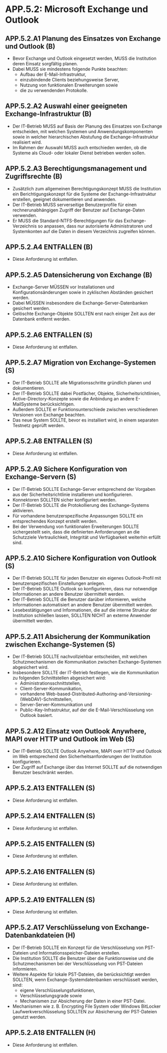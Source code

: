 # APP.5.2: Microsoft Exchange und Outlook

## APP.5.2.A1 Planung des Einsatzes von Exchange und Outlook (B)

- Bevor Exchange und Outlook eingesetzt werden, MUSS die Institution deren Einsatz sorgfältig planen.
- Dabei MUSS sie mindestens folgende Punkte beachten:
    - Aufbau der E-Mail-Infrastruktur,
    - einzubindende Clients beziehungsweise Server,
    - Nutzung von funktionalen Erweiterungen sowie
    - die zu verwendenden Protokolle.

## APP.5.2.A2 Auswahl einer geeigneten Exchange-Infrastruktur (B)

- Der IT-Betrieb MUSS auf Basis der Planung des Einsatzes von Exchange entscheiden, mit welchen Systemen und Anwendungskomponenten sowie in welcher hierarchischen Abstufung die Exchange-Infrastruktur realisiert wird.
- Im Rahmen der Auswahl MUSS auch entschieden werden, ob die Systeme als Cloud- oder lokaler Dienst betrieben werden sollen.

## APP.5.2.A3 Berechtigungsmanagement und Zugriffsrechte (B)

- Zusätzlich zum allgemeinen Berechtigungskonzept MUSS die Institution ein Berichtigungskonzept für die Systeme der Exchange-Infrastruktur erstellen, geeignet dokumentieren und anwenden.
- Der IT-Betrieb MUSS serverseitige Benutzerprofile für einen rechnerunabhängigen Zugriff der Benutzer auf Exchange-Daten verwenden.
- Er MUSS die Standard-NTFS-Berechtigungen für das Exchange-Verzeichnis so anpassen, dass nur autorisierte Administratoren und Systemkonten auf die Daten in diesem Verzeichnis zugreifen können.

## APP.5.2.A4 ENTFALLEN (B)

- Diese Anforderung ist entfallen.

## APP.5.2.A5 Datensicherung von Exchange (B)

- Exchange-Server MÜSSEN vor Installationen und Konfigurationsänderungen sowie in zyklischen Abständen gesichert werden.
- Dabei MÜSSEN insbesondere die Exchange-Server-Datenbanken gesichert werden.
- Gelöschte Exchange-Objekte SOLLTEN erst nach einiger Zeit aus der Datenbank entfernt werden.

## APP.5.2.A6 ENTFALLEN (S)

- Diese Anforderung ist entfallen.

## APP.5.2.A7 Migration von Exchange-Systemen (S)

- Der IT-Betrieb SOLLTE alle Migrationsschritte gründlich planen und dokumentieren.
- Der IT-Betrieb SOLLTE dabei Postfächer, Objekte, Sicherheitsrichtlinien, Active-Directory-Konzepte sowie die Anbindung an andere E-MailSysteme berücksichtigen.
- Außerdem SOLLTE er Funktionsunterschiede zwischen verschiedenen Versionen von Exchange beachten.
- Das neue System SOLLTE, bevor es installiert wird, in einem separaten Testnetz geprüft werden.

## APP.5.2.A8 ENTFALLEN (S)

- Diese Anforderung ist entfallen.

## APP.5.2.A9 Sichere Konfiguration von Exchange-Servern (S)

- Der IT-Betrieb SOLLTE Exchange-Server entsprechend der Vorgaben aus der Sicherheitsrichtlinie installieren und konfigurieren.
- Konnektoren SOLLTEN sicher konfiguriert werden.
- Der IT-Betrieb SOLLTE die Protokollierung des Exchange-Systems aktivieren.
- Für vorhandene benutzerspezifische Anpassungen SOLLTE ein entsprechendes Konzept erstellt werden.
- Bei der Verwendung von funktionalen Erweiterungen SOLLTE sichergestellt sein, dass die definierten Anforderungen an die Schutzziele Vertraulichkeit, Integrität und Verfügbarkeit weiterhin erfüllt sind.

## APP.5.2.A10 Sichere Konfiguration von Outlook (S)

- Der IT-Betrieb SOLLTE für jeden Benutzer ein eigenes Outlook-Profil mit benutzerspezifischen Einstellungen anlegen.
- Der IT-Betrieb SOLLTE Outlook so konfigurieren, dass nur notwendige Informationen an andere Benutzer übermittelt werden.
- Der IT-Betrieb SOLLTE die Benutzer darüber informieren, welche Informationen automatisiert an andere Benutzer übermittelt werden.
- Lesebestätigungen und Informationen, die auf die interne Struktur der Institution schließen lassen, SOLLTEN NICHT an externe Anwender übermittelt werden.

## APP.5.2.A11 Absicherung der Kommunikation zwischen Exchange-Systemen (S)

- Der IT-Betrieb SOLLTE nachvollziehbar entscheiden, mit welchen Schutzmechanismen die Kommunikation zwischen Exchange-Systemen abgesichert wird.
- Insbesondere SOLLTE der IT-Betrieb festlegen, wie die Kommunikation zu folgenden Schnittstellen abgesichert wird:
    - Administrationsschnittstellen,
    - Client-Server-Kommunikation,
    - vorhandene Web-based-Distributed-Authoring-and-Versioning-(WebDAV)-Schnittstellen,
    - Server-Server-Kommunikation und
    - Public-Key-Infrastruktur, auf der die E-Mail-Verschlüsselung von Outlook basiert.

## APP.5.2.A12 Einsatz von Outlook Anywhere, MAPI over HTTP und Outlook im Web (S)

- Der IT-Betrieb SOLLTE Outlook Anywhere, MAPI over HTTP und Outlook im Web entsprechend den Sicherheitsanforderungen der Institution konfigurieren.
- Der Zugriff auf Exchange über das Internet SOLLTE auf die notwendigen Benutzer beschränkt werden.

## APP.5.2.A13 ENTFALLEN (S)

- Diese Anforderung ist entfallen.

## APP.5.2.A14 ENTFALLEN (S)

- Diese Anforderung ist entfallen.

## APP.5.2.A15 ENTFALLEN (S)

- Diese Anforderung ist entfallen.

## APP.5.2.A16 ENTFALLEN (S)

- Diese Anforderung ist entfallen.

## APP.5.2.A19 ENTFALLEN (S)

- Diese Anforderung ist entfallen.

## APP.5.2.A17 Verschlüsselung von Exchange-Datenbankdateien (H)

- Der IT-Betrieb SOLLTE ein Konzept für die Verschlüsselung von PST-Dateien und Informationsspeicher-Dateien erstellen.
- Die Institution SOLLTE die Benutzer über die Funktionsweise und die Schutzmechanismen bei der Verschlüsselung von PST-Dateien informieren.
- Weitere Aspekte für lokale PST-Dateien, die berücksichtigt werden SOLLTEN, wenn Exchange-Systemdatenbanken verschlüsselt werden, sind:
    - eigene Verschlüsselungsfunktionen,
    - Verschlüsselungsgrade sowie
    - Mechanismen zur Absicherung der Daten in einer PST-Datei.
- Mechanismen wie z. B. Encrypting File System oder Windows BitLocker Laufwerkverschlüsselung SOLLTEN zur Absicherung der PST-Dateien genutzt werden.

## APP.5.2.A18 ENTFALLEN (H)

- Diese Anforderung ist entfallen.


